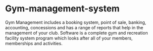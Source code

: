 # Gym-management-system
Gym Management includes a booking system, point of sale, banking, accounting,  concessions and has a range of reports that help in the management of your club. Software is a complete gym and recreation facility system program  which looks after all of your members, memberships and activities.
